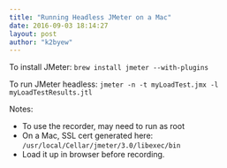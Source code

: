 ```yaml
---
title: "Running Headless JMeter on a Mac"
date: 2016-09-03 18:14:27
layout: post
author: "k2byew"
---
```

To install JMeter: `brew install jmeter --with-plugins`

To run JMeter headless: `jmeter -n -t myLoadTest.jmx -l myLoadTestResults.jtl`

Notes:
- To use the recorder, may need to run as root
- On a Mac, SSL cert generated here: `/usr/local/Cellar/jmeter/3.0/libexec/bin`
- Load it up in browser before recording.
